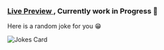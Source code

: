 <h3> <a href="litui.netlify.app//"> Live Preview </a> ,  Currently work in Progress 🚀 </h3>
<p> Here is a random joke for you 😁 </p>

![Jokes Card](https://readme-jokes.vercel.app/api)

